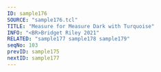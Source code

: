 ```yaml
---
ID: sample176
SOURCE: "sample176.tcl"
TITLE: "Measure for Measure Dark with Turquoise"
INFO: "<BR>Bridget Riley 2021"
RELATED: "sample177 sample178 sample179"
seqNo: 103
prevID: sample175
nextID: sample177
---
```

